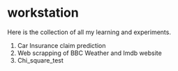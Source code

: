 # workstation
Here is the collection of all my learning and experiments.  

1. Car Insurance claim prediction
2. Web scrapping of BBC Weather and Imdb website
3. Chi_square_test
